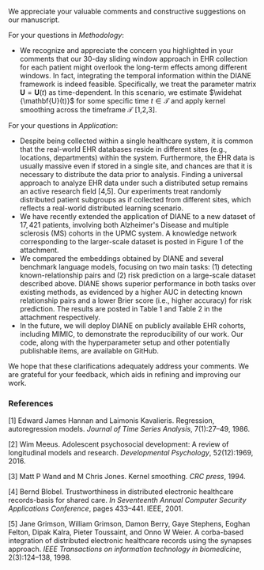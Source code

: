 We appreciate your valuable comments and constructive suggestions on our manuscript.

For your questions in *Methodology*:

- We recognize and appreciate the concern you highlighted in your comments that our 30-day sliding window approach in EHR collection for each patient might overlook the long-term effects among different windows. In fact, integrating the temporal information within the DIANE framework is indeed feasible. Specifically, we treat the parameter matrix $\mathbf{U} = \mathbf{U} (t)$ as time-dependent. In this scenario, we estimate $\widehat {\mathbf{U}(t)}$ for some specific time $t \in \mathcal{T}$ and apply kernel smoothing across the timeframe $\mathcal{T}$ [1,2,3].

For your questions in *Application*:

- Despite being collected within a single healthcare system, it is common that the real-world EHR databases reside in different sites (e.g., locations, departments) within the system. Furthermore, the EHR data is usually massive even if stored in a single site, and chances are that it is necessary to distribute the data prior to analysis. Finding a universal approach to analyze EHR data under such a distributed setup remains an active research field [4,5]. Our experiments treat randomly distributed patient subgroups as if collected from different sites, which reflects a real-world distributed learning scenario.
- We have recently extended the application of DIANE to a new dataset of $17,421$ patients, involving both Alzheimer's Disease and multiple sclerosis (MS) cohorts in the UPMC system. A knowledge network corresponding to the larger-scale dataset is posted in Figure 1 of the attachment.
- We compared the embeddings obtained by DIANE and several benchmark language models, focusing on two main tasks: (1) detecting known-relationship pairs and (2) risk prediction on a large-scale dataset described above. DIANE shows superior performance in both tasks over existing methods, as evidenced by a higher AUC in detecting known relationship pairs and a lower Brier score (i.e., higher accuracy) for risk prediction. The results are posted in Table 1 and Table 2 in the attachment respectively.
- In the future, we will deploy DIANE on publicly available EHR cohorts, including MIMIC, to demonstrate the reproducibility of our work. Our code, along with the hyperparameter setup and other potentially publishable items, are available on GitHub.

We hope that these clarifications adequately address your comments. We are grateful for your feedback, 
which aids in refining and improving our work.

### References

[1] Edward James Hannan and Laimonis Kavalieris. Regression, autoregression models. *Journal of Time Series Analysis*, 7(1):27–49, 1986.

[2] Wim Meeus. Adolescent psychosocial development: A review of longitudinal models and research. *Developmental Psychology*, 52(12):1969, 2016.

[3] Matt P Wand and M Chris Jones. Kernel smoothing. *CRC press*, 1994.

[4] Bernd Blobel. Trustworthiness in distributed electronic healthcare records-basis for shared care. *In
Seventeenth Annual Computer Security Applications Conference*, pages 433–441. IEEE, 2001.

[5] Jane Grimson, William Grimson, Damon Berry, Gaye Stephens, Eoghan Felton, Dipak Kalra, Pieter
Toussaint, and Onno W Weier. A corba-based integration of distributed electronic healthcare records
using the synapses approach. *IEEE Transactions on information technology in biomedicine*, 2(3):124–138,
1998.
